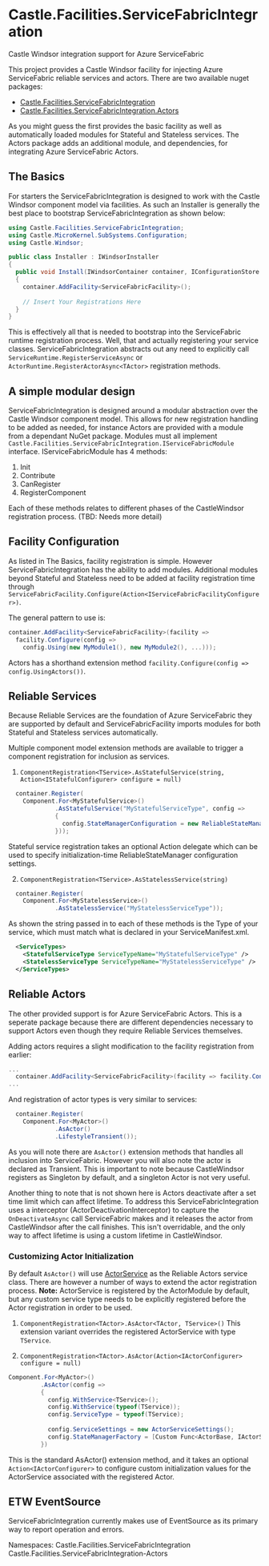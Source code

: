 # Castle.Facilities.ServiceFabricIntegration
Castle Windsor integration support for Azure ServiceFabric

This project provides a Castle Windsor facility for injecting Azure ServiceFabric reliable services and actors.
There are two available nuget packages:
* [Castle.Facilities.ServiceFabricIntegration](https://www.nuget.org/packages/Castle.Facilities.ServiceFabricIntegration/)
* [Castle.Facilities.ServiceFabricIntegration.Actors](https://www.nuget.org/packages/Castle.Facilities.ServiceFabricIntegration.Actors/)

As you might guess the first provides the basic facility as well as automatically loaded modules for Stateful and Stateless services. The Actors package adds an additional module, and dependencies, for integrating Azure ServiceFabric Actors.

## The Basics
For starters the ServiceFabricIntegration is designed to work with the Castle Windsor component model via facilities. As such an Installer is generally the best place to bootstrap ServiceFabricIntegration as shown below:
```csharp
using Castle.Facilities.ServiceFabricIntegration;
using Castle.MicroKernel.SubSystems.Configuration;
using Castle.Windsor;

public class Installer : IWindsorInstaller
{
  public void Install(IWindsorContainer container, IConfigurationStore store)
  {
    container.AddFacility<ServiceFabricFacility>();
    
    // Insert Your Registrations Here
  }
}
```

This is effectively all that is needed to bootstrap into the ServiceFabric runtime registration process. Well, that and actually registering your service classes. ServiceFabricIntegration abstracts out any need to explicitly call `ServiceRuntime.RegisterServiceAsync` or `ActorRuntime.RegisterActorAsync<TActor>` registration methods.

## A simple modular design
ServiceFabricIntegration is designed around a modular abstraction over the Castle Windsor component model. This allows for new registration handling to be added as needed, for instance Actors are provided with a module from a dependant NuGet package.
Modules must all implement `Castle.Facilities.ServiceFabricIntegration.IServiceFabricModule` interface.
IServiceFabricModule has 4 methods:
  1. Init
  2. Contribute
  3. CanRegister
  4. RegisterComponent

Each of these methods relates to different phases of the CastleWindsor registration process. (TBD: Needs more detail)

## Facility Configuration
As listed in The Basics, facility registration is simple. However ServiceFabricIntegration has the ability to add modules. Additional modules beyond Stateful and Stateless need to be added at facility registration time through `ServiceFabricFacility.Configure(Action<IServiceFabricFacilityConfigurer>)`.

The general pattern to use is:
```csharp
container.AddFacility<ServiceFabricFacility>(facility =>
  facility.Configure(config =>
    config.Using(new MyModule1(), new MyModule2(), ...)));
```

Actors has a shorthand extension method `facility.Configure(config => config.UsingActors())`.

## Reliable Services
Because Reliable Services are the foundation of Azure ServiceFabric they are supported by default and ServiceFabricFacility imports modules for both Stateful and Stateless services automatically.

Multiple component model extension methods are available to trigger a component registration for inclusion as services.
  1. `ComponentRegistration<TService>.AsStatefulService(string, Action<IStatefulConfigurer> configure = null)`
```csharp
  container.Register(
    Component.For<MyStatefulService>()
             .AsStatefulService("MyStatefulServiceType", config =>
             {
               config.StateManagerConfiguration = new ReliableStateManagerConfiguration(...);
             }));
```
Stateful service registration takes an optional Action delegate which can be used to specify initialization-time ReliableStateManager configuration settings.

  2. `ComponentRegistration<TService>.AsStatelessService(string)`
```csharp
  container.Register(
    Component.For<MyStatelessService>()
             .AsStatelessService("MyStatelessServiceType"));
```

As shown the string passed in to each of these methods is the Type of your service, which must match what is declared in your ServiceManifest.xml.

```xml
  <ServiceTypes>
    <StatefulServiceType ServiceTypeName="MyStatefulServiceType" />
    <StatelessServiceType ServiceTypeName="MyStatelessServiceType" />
  </ServiceTypes>
```

## Reliable Actors
The other provided support is for Azure ServiceFabric Actors. This is a seperate package because there are different dependencies necessary to support Actors even though they require Reliable Services themselves.

Adding actors requires a slight modification to the facility registration from earlier:
```csharp
...
  container.AddFacility<ServiceFabricFacility>(facility => facility.Configure(config => config.UsingActors()));
...
```

And registration of actor types is very similar to services:
```csharp
  container.Register(
    Component.For<MyActor>()
             .AsActor()
             .LifestyleTransient());
```

As you will note there are `AsActor()` extension methods that handles all inclusion into ServiceFabric. However you will also note the actor is declared as Transient. This is important to note because CastleWindsor registers as Singleton by default, and a singleton Actor is not very useful.

Another thing to note that is not shown here is Actors deactivate after a set time limit which can affect lifetime. To address this ServiceFabricIntegration uses a interceptor (ActorDeactivationInterceptor) to capture the `OnDeactivateAsync` call ServiceFabric makes and it releases the actor from CastleWindsor after the call finishes. This isn't overridable, and the only way to affect lifetime is using a custom lifetime in CastleWindsor.

### Customizing Actor Initialization
By default `AsActor()` will use [ActorService](https://docs.microsoft.com/en-us/dotnet/api/microsoft.servicefabric.actors.runtime.actorservice) as the Reliable Actors service class. There are however a number of ways to extend the actor registration process.
__Note:__ ActorService is registered by the ActorModule by default, but any custom service type needs to be explicitly registered before the Actor registration in order to be used.

  1. `ComponentRegistration<TActor>.AsActor<TActor, TService>()`
This extension variant overrides the registered ActorService with type `TService`.

  2. `ComponentRegistration<TActor>.AsActor(Action<IActorConfigurer> configure = null)`
```csharp
Component.For<MyActor>()
         .AsActor(config =>
         {
           config.WithService<TService>();
           config.WithService(typeof(TService));
           config.ServiceType = typeof(TService);
           
           config.ServiceSettings = new ActorServiceSettings();
           config.StateManagerFactory = [Custom Func<ActorBase, IActorStateProvider, IActorStateManager>];
         })
```
This is the standard AsActor() extension method, and it takes an optional `Action<IActorConfigurer>` to configure custom initialization values for the ActorService associated with the registered Actor.

## ETW EventSource
ServiceFabricIntegration currently makes use of EventSource as its primary way to report operation and errors.

Namespaces:
Castle.Facilities.ServiceFabricIntegration
Castle.Facilities.ServiceFabricIntegration-Actors
